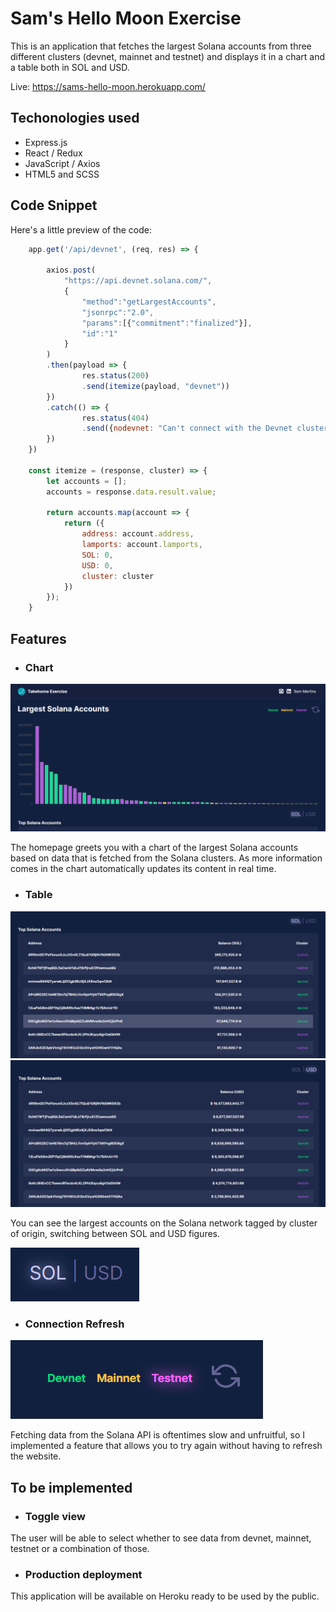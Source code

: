 # Sam's Hello Moon Exercise 

This is an application that fetches the largest Solana accounts from three different clusters (devnet, mainnet and testnet) and displays it in a chart and a table both in SOL and USD.

Live: https://sams-hello-moon.herokuapp.com/

## Techonologies used

- Express.js
- React / Redux
- JavaScript / Axios
- HTML5 and SCSS

## Code Snippet

Here's a little preview of the code:

```javaScript
    app.get('/api/devnet', (req, res) => {
        
        axios.post(
            "https://api.devnet.solana.com/",
            {
                "method":"getLargestAccounts",
                "jsonrpc":"2.0",
                "params":[{"commitment":"finalized"}],
                "id":"1"
            }
        )
        .then(payload => {
                res.status(200)
                .send(itemize(payload, "devnet"))
        })
        .catch(() => {
                res.status(404)
                .send({nodevnet: "Can't connect with the Devnet cluster at the moment."})
        })
    })

    const itemize = (response, cluster) => {
        let accounts = [];
        accounts = response.data.result.value;
    
        return accounts.map(account => {
            return ({
                address: account.address,
                lamports: account.lamports,
                SOL: 0,
                USD: 0,
                cluster: cluster
            })
        });   
    }
```

## Features

- ### Chart

![png](https://github.com/Samuel1337/takehome-sam/blob/2140c035e7427cd826181643965adaf2cb7e2490/images/home.png)

The homepage greets you with a chart of the largest Solana accounts based on data that is fetched from the Solana clusters. As more information comes in the chart automatically updates its content in real time.

- ### Table

![png](https://github.com/Samuel1337/takehome-sam/blob/ba58bd1a30668d08abaedf0dac3c641298acedbd/images/table_sol.png)
![png](https://github.com/Samuel1337/takehome-sam/blob/ba58bd1a30668d08abaedf0dac3c641298acedbd/images/table_usd.png)

You can see the largest accounts on the Solana network tagged by cluster of origin, switching between SOL and USD figures.

![png](https://github.com/Samuel1337/takehome-sam/blob/ba58bd1a30668d08abaedf0dac3c641298acedbd/images/currency.png)

- ### Connection Refresh

![png](https://github.com/Samuel1337/takehome-sam/blob/ba58bd1a30668d08abaedf0dac3c641298acedbd/images/refresher.png)

Fetching data from the Solana API is oftentimes slow and unfruitful, so I implemented a feature that allows you to try again without having to refresh the website.

## To be implemented

- ### Toggle view

The user will be able to select whether to see data from devnet, mainnet, testnet or a combination of those.

- ### Production deployment

This application will be available on Heroku ready to be used by the public.
